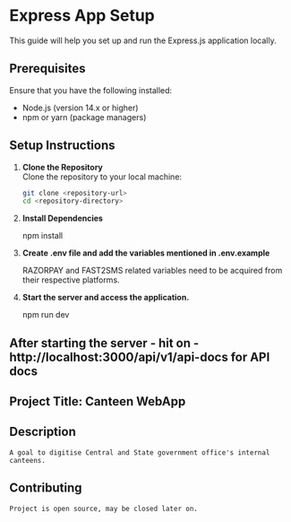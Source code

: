 # Express App Setup

This guide will help you set up and run the Express.js application locally.

## Prerequisites

Ensure that you have the following installed:  
- Node.js (version 14.x or higher)  
- npm or yarn (package managers)

## Setup Instructions

1. **Clone the Repository**  
   Clone the repository to your local machine:

   ```bash
   git clone <repository-url>
   cd <repository-directory>

2. **Install Dependencies**

    npm install

3. **Create .env file and add the variables mentioned in .env.example**

    RAZORPAY and FAST2SMS related variables need to be acquired from their respective platforms.

4. **Start the server and access the application.**
    
    npm run dev

## After starting the server - hit on -  http://localhost:3000/api/v1/api-docs for API docs

## Project Title: Canteen WebApp

## Description
    
    A goal to digitise Central and State government office's internal canteens.

## Contributing 

    Project is open source, may be closed later on.

